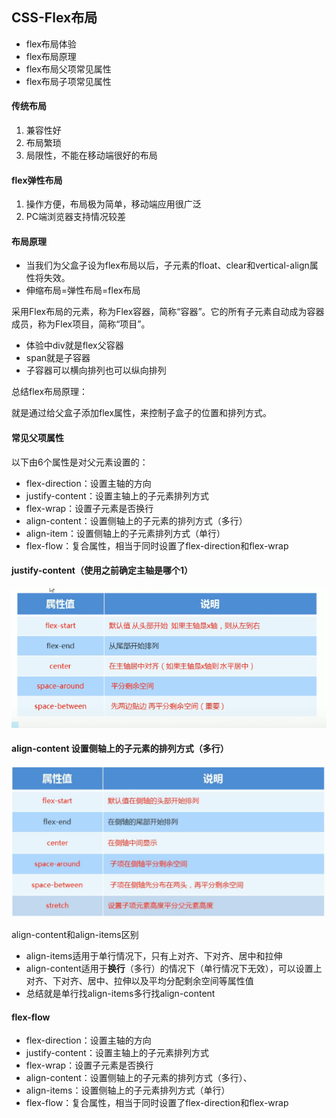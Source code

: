 ## CSS-Flex布局

- flex布局体验
- flex布局原理
- flex布局父项常见属性
- flex布局子项常见属性

#### 传统布局

1. 兼容性好
2. 布局繁琐
3. 局限性，不能在移动端很好的布局

#### flex弹性布局

1. 操作方便，布局极为简单，移动端应用很广泛
2. PC端浏览器支持情况较差

#### 布局原理

- 当我们为父盒子设为flex布局以后，子元素的float、clear和vertical-align属性将失效。
- 伸缩布局=弹性布局=flex布局

采用Flex布局的元素，称为Flex容器，简称“容器”。它的所有子元素自动成为容器成员，称为Flex项目，简称“项目”。

- 体验中div就是flex父容器
- span就是子容器
- 子容器可以横向排列也可以纵向排列

总结flex布局原理：

就是通过给父盒子添加flex属性，来控制子盒子的位置和排列方式。

#### 常见父项属性

以下由6个属性是对父元素设置的：

- flex-direction：设置主轴的方向
- justify-content：设置主轴上的子元素排列方式
- flex-wrap：设置子元素是否换行
- align-content：设置侧轴上的子元素的排列方式（多行）
- align-item：设置侧轴上的子元素排列方式（单行）
- flex-flow：复合属性，相当于同时设置了flex-direction和flex-wrap

#### justify-content（使用之前确定主轴是哪个1）

![image-20230223140956533](/flexImg/flex01.png)

#### align-content 设置侧轴上的子元素的排列方式（多行）

![image-20230223161711445](/flexImg/flex02.png)

align-content和align-items区别

- align-items适用于单行情况下，只有上对齐、下对齐、居中和拉伸
- align-content适用于**换行**（多行）的情况下（单行情况下无效），可以设置上对齐、下对齐、居中、拉伸以及平均分配剩余空间等属性值
- 总结就是单行找align-items多行找align-content

#### flex-flow

- flex-direction：设置主轴的方向
- justify-content：设置主轴上的子元素排列方式
- flex-wrap：设置子元素是否换行
- align-content：设置侧轴上的子元素的排列方式（多行）、
- align-items：设置侧轴上的子元素排列方式（单行）
- flex-flow：复合属性，相当于同时设置了flex-direction和flex-wrap